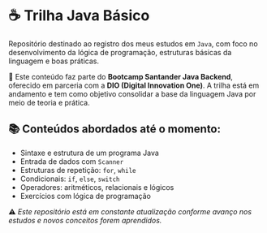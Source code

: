 # ☕ Trilha Java Básico

Repositório destinado ao registro dos meus estudos em `Java`, com foco no desenvolvimento da lógica de programação, estruturas básicas da linguagem e boas práticas.

📘 Este conteúdo faz parte do **Bootcamp Santander Java Backend**, oferecido em parceria com a **DIO (Digital Innovation One)**. A trilha está em andamento e tem como objetivo consolidar a base da linguagem Java por meio de teoria e prática.

## 📚 Conteúdos abordados até o momento:
- Sintaxe e estrutura de um programa Java
- Entrada de dados com `Scanner`
- Estruturas de repetição: `for`, `while`
- Condicionais: `if`, `else`, `switch`
- Operadores: aritméticos, relacionais e lógicos
- Exercícios com lógica de programação

⚠️ *Este repositório está em constante atualização conforme avanço nos estudos e novos conceitos forem aprendidos.*
